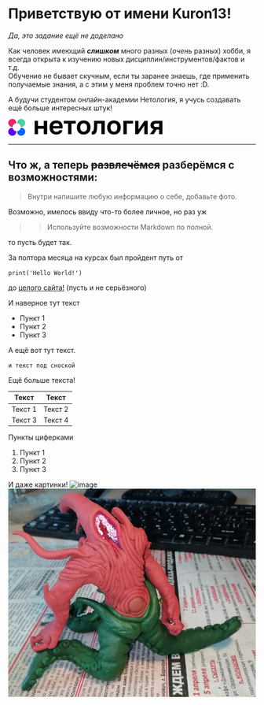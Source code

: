 # Приветствую от имени **Kuron13**!

_Да, это задание ещё не доделано_

Как человек имеющий **_слишком_** много разных (_очень_ разных) хобби, я всегда открыта к изучению новых дисциплин/инструментов/фактов и т.д.  
Обучение не бывает скучным, если ты заранее знаешь, где применить получаемые знания, а с этим у меня проблем точно нет :D.

А будучи студентом онлайн-академии Нетология, я учусь создавать ещё больше интересных штук!

[![image](Images/Netology_logo.png)](https://netology.ru)

___

## Что ж, а теперь ~~развлечёмся~~ разберёмся с возможностями:

>Внутри напишите любую информацию о себе, добавьте фото.

Возможно, имелось ввиду что-то более личное, но раз уж
>>Используйте возможности Markdown по полной.

то пусть будет так.

За полтора месяца на курсах был пройдент путь от
```
print('Hello World!')
```
до [целого сайта!](https://kuron13.github.io/Site-about-me/) (пусть и не серьёзного)

И наверное тут текст
- Пункт 1
- Пункт 2
- Пункт 3

А ещё вот тут текст.

    и текст под сноской

Ещё больше текста!

**Текст** | **Текст**
---|---
Текст 1 | Текст 2
Текст 3 | Текст 4

Пункты циферками
1. Пункт 1
2. Пункт 2
3. Пункт 3

И даже картинки!
![image](Images/Foto.jpg "Стич из воска")
![image](Images/Foto2.jpg)